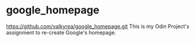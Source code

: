 google_homepage
===============
https://github.com/valkyrea/google_homepage.git
This is my Odin Project's assignment to re-create Google's homepage.

